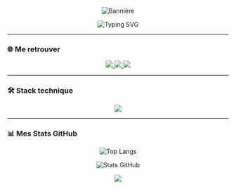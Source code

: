 <!-- Bannière minimaliste -->
<p align="center">
  <img src="https://capsule-render.vercel.app/api?type=waving&color=849324&height=150&section=header&text=Bastien%20Esquiros&fontSize=40&fontColor=ffffff&animation=fadeIn" alt="Bannière" />
</p>

<!-- Animation Typing -->
<p align="center">
  <img src="https://readme-typing-svg.herokuapp.com?font=Fira+Code&size=22&pause=1000&color=849324&center=true&vCenter=true&width=500&lines=Développeur+Java+☕;Crafting+Clean+%26+Scalable+Code;Toujours+prêt+pour+de+nouveaux+d%C3%A9fis" alt="Typing SVG" />
</p>

---

### 🌐 Me retrouver
<p align="center">
  <a href="https://www.linkedin.com/in/bastienesquiros/">
    <img src="https://img.shields.io/badge/-LinkedIn-0A66C2?style=for-the-badge&logo=linkedin&logoColor=white" />
  </a>
  <a href="mailto:bastien.esquiros@hotmail.com">
    <img src="https://img.shields.io/badge/-Email-D14836?style=for-the-badge&logo=gmail&logoColor=white" />
  </a>
  <a href="https://github.com/bastienesquiros">
    <img src="https://img.shields.io/badge/-GitHub-181717?style=for-the-badge&logo=github&logoColor=white" />
  </a>
</p>

---

### 🛠️ Stack technique
<p align="center">
  <img src="https://skillicons.dev/icons?i=java,spring,postgres,docker,git,github,linux&theme=light" />
</p>

---

### 📊 Mes Stats GitHub
<p align="center">
  <img src="https://github-readme-stats.vercel.app/api/top-langs?username=bastienesquiros&show_icons=true&theme=transparent&layout=compact" alt="Top Langs" />
</p>

<p align="center">
  <img src="https://github-readme-stats.vercel.app/api?username=bastienesquiros&show_icons=true&theme=transparent" alt="Stats GitHub" />
</p>

<!-- Footer -->
<p align="center">
  <img src="https://capsule-render.vercel.app/api?type=waving&color=849324&height=100&section=footer" />
</p>
